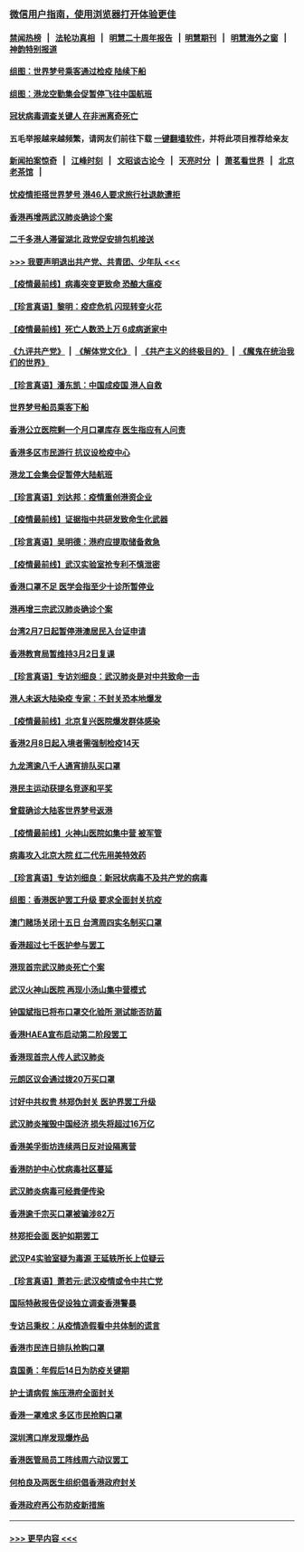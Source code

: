 ### [微信用户指南，使用浏览器打开体验更佳](https://github.com/gfw-breaker/banned-news1/blob/master/indexes/wechat-guide.md?t=0)
#### [禁闻热榜](热点新闻.md?t=0)  &nbsp;&nbsp;|&nbsp;&nbsp; [法轮功真相](https://github.com/gfw-breaker/truth/blob/master/README.md?t=0) &nbsp;&nbsp;|&nbsp;&nbsp; [明慧二十周年报告](https://github.com/gfw-breaker/mh-reports/blob/master/README.md?t=0) &nbsp;&nbsp;|&nbsp;&nbsp;[明慧期刊](https://github.com/gfw-breaker/mh-qikan) &nbsp;&nbsp;|&nbsp;&nbsp; [明慧海外之窗](https://github.com/gfw-breaker/mh-news/blob/master/README.md?t=0) &nbsp;&nbsp;|&nbsp;&nbsp; [神韵特别报道](https://github.com/gfw-breaker/mh-news/blob/master/shenyun.md?t=0)
#### [组图：世界梦号乘客通过检疫 陆续下船](../pages/nsc415/n11858302.md?t=02111911) 
#### [组图：港龙空勤集会促暂停飞往中国航班](../pages/nsc415/n11858190.md?t=02111911) 
#### [冠状病毒调查关键人 在非洲离奇死亡](../pages/nsc415/n11859798.md?t=02111911) 
#### 五毛举报越来越频繁，请网友们前往下载 [一键翻墙软件](https://github.com/gfw-breaker/ssr-accounts)，并将此项目推荐给亲友
#### [新闻拍案惊奇](https://github.com/gfw-breaker/banned-news1/blob/master/pages/link4.md) &nbsp;&nbsp;|&nbsp;&nbsp; [江峰时刻](https://github.com/gfw-breaker/banned-news1/blob/master/pages/link4.md) &nbsp;&nbsp;|&nbsp;&nbsp; [文昭谈古论今](https://github.com/gfw-breaker/banned-news1/blob/master/pages/link4.md) &nbsp;&nbsp;|&nbsp;&nbsp; [天亮时分](https://github.com/gfw-breaker/banned-news1/blob/master/pages/link4.md) &nbsp;&nbsp;|&nbsp;&nbsp; [萧茗看世界](https://github.com/gfw-breaker/banned-news1/blob/master/pages/link4.md) &nbsp;&nbsp;|&nbsp;&nbsp; [北京老茶馆](https://github.com/gfw-breaker/banned-news1/blob/master/pages/link4.md) &nbsp;&nbsp;|&nbsp;&nbsp; 
#### [忧疫情拒搭世界梦号 港46人要求旅行社退款遭拒](../pages/nsc415/n11859849.md?t=02111911) 
#### [香港再增两武汉肺炎确诊个案](../pages/nsc415/n11859833.md?t=02111911) 
#### [二千多港人滞留湖北 政党促安排包机接送](../pages/nsc415/n11859831.md?t=02111911) 
#### [>>> 我要声明退出共产党、共青团、少年队 <<<](https://github.com/begood0513/goodnews/blob/master/quit/letter.md) 
#### [【疫情最前线】病毒突变更致命 恐酿大瘟疫](../pages/nsc415/n11859604.md?t=02111911) 
#### [【珍言真语】黎明：疫症危机 闪现转变火花](../pages/nsc415/n11859199.md?t=02111911) 
#### [【疫情最前线】死亡人数恐上万 6成病逝家中](../pages/nsc415/n11856687.md?t=02111911) 
#### [《九评共产党》](https://github.com/begood0513/9ping.md/blob/master/README.md) &nbsp;|&nbsp; [《解体党文化》](../../../../jtdwh.md/blob/master/README.md)  &nbsp;|&nbsp; [《共产主义的终极目的》](../../../../gczydzjmd.md/blob/master/README.md) &nbsp;|&nbsp; [《魔鬼在统治我们的世界》](../../../../mgztzwmdsj.md/blob/master/README.md) 
#### [【珍言真语】潘东凯：中国成疫国 港人自救](../pages/nsc415/n11856962.md?t=02111911) 
#### [世界梦号船员乘客下船](../pages/nsc415/n11856883.md?t=02111911) 
#### [香港公立医院剩一个月口罩库存 医生指应有人问责](../pages/nsc415/n11856875.md?t=02111911) 
#### [香港多区市民游行 抗议设检疫中心](../pages/nsc415/n11856866.md?t=02111911) 
#### [港龙工会集会促暂停大陆航班](../pages/nsc415/n11856840.md?t=02111911) 
#### [【珍言真语】刘达邦：疫情重创港资企业](../pages/nsc415/n11854274.md?t=02111911) 
#### [【疫情最前线】证据指中共研发致命生化武器](../pages/nsc415/n11853087.md?t=02111911) 
#### [【珍言真语】吴明德：港府应提取储备救急](../pages/nsc415/n11852734.md?t=02111911) 
#### [【疫情最前线】武汉实验室抢专利不慎泄密](../pages/nsc415/n11850310.md?t=02111911) 
#### [香港口罩不足 医学会指至少十诊所暂停业](../pages/nsc415/n11850301.md?t=02111911) 
#### [港再增三宗武汉肺炎确诊个案](../pages/nsc415/n11850328.md?t=02111911) 
#### [台湾2月7日起暂停港澳居民入台证申请](../pages/nsc415/n11850304.md?t=02111911) 
#### [香港教育局暂维持3月2日复课](../pages/nsc415/n11850260.md?t=02111911) 
#### [【珍言真语】专访刘细良：武汉肺炎是对中共致命一击](../pages/nsc415/n11849934.md?t=02111911) 
#### [港人未返大陆染疫 专家：不封关恐本地爆发](../pages/nsc415/n11848021.md?t=02111911) 
#### [【疫情最前线】北京复兴医院爆发群体感染](../pages/nsc415/n11847626.md?t=02111911) 
#### [香港2月8日起入境者需强制检疫14天](../pages/nsc415/n11847658.md?t=02111911) 
#### [九龙湾逾八千人通宵排队买口罩](../pages/nsc415/n11847647.md?t=02111911) 
#### [港民主运动获提名竞逐和平奖](../pages/nsc415/n11847633.md?t=02111911) 
#### [曾载确诊大陆客世界梦号返港](../pages/nsc415/n11847608.md?t=02111911) 
#### [【疫情最前线】火神山医院如集中营 被军管](../pages/nsc415/n11847524.md?t=02111911) 
#### [病毒攻入北京大院 红二代先用美特效药](../pages/nsc415/n11847427.md?t=02111911) 
#### [【珍言真语】专访刘细良：新冠状病毒不及共产党的病毒](../pages/nsc415/n11847164.md?t=02111911) 
#### [组图：香港医护罢工升级 要求全面封关抗疫](../pages/nsc415/n11844107.md?t=02111911) 
#### [澳门赌场关闭十五日 台湾周四实名制买口罩](../pages/nsc415/n11845083.md?t=02111911) 
#### [香港超过七千医护参与罢工](../pages/nsc415/n11845051.md?t=02111911) 
#### [港现首宗武汉肺炎死亡个案](../pages/nsc415/n11844998.md?t=02111911) 
#### [武汉火神山医院 再现小汤山集中营模式](../pages/nsc415/n11844763.md?t=02111911) 
#### [钟国斌指已将布口罩交化验所 测试能否防菌](../pages/nsc415/n11842783.md?t=02111911) 
#### [香港HAEA宣布启动第二阶段罢工](../pages/nsc415/n11842723.md?t=02111911) 
#### [香港现首宗人传人武汉肺炎](../pages/nsc415/n11842766.md?t=02111911) 
#### [元朗区议会通过拨20万买口罩](../pages/nsc415/n11842754.md?t=02111911) 
#### [讨好中共权贵 林郑伪封关 医护界罢工升级](../pages/nsc415/n11842359.md?t=02111911) 
#### [武汉肺炎摧毁中国经济 损失将超过16万亿](../pages/nsc415/n11839723.md?t=02111911) 
#### [香港美孚街坊连续两日反对设隔离营](../pages/nsc415/n11839962.md?t=02111911) 
#### [香港防护中心忧病毒社区蔓延](../pages/nsc415/n11839933.md?t=02111911) 
#### [武汉肺炎病毒可经粪便传染](../pages/nsc415/n11839939.md?t=02111911) 
#### [香港逾千宗买口罩被骗涉82万](../pages/nsc415/n11839914.md?t=02111911) 
#### [林郑拒会面 医护如期罢工](../pages/nsc415/n11839892.md?t=02111911) 
#### [武汉P4实验室疑为毒源 王延轶所长上位疑云](../pages/nsc415/n11835543.md?t=02111911) 
#### [【珍言真语】萧若元:武汉疫情或令中共亡党](../pages/nsc415/n11829394.md?t=02111911) 
#### [国际特赦报告促设独立调查香港警暴](../pages/nsc415/n11833845.md?t=02111911) 
#### [专访吕秉权：从疫情造假看中共体制的谎言](../pages/nsc415/n11833813.md?t=02111911) 
#### [香港市民连日排队抢购口罩](../pages/nsc415/n11833794.md?t=02111911) 
#### [袁国勇：年假后14日为防疫关键期](../pages/nsc415/n11831088.md?t=02111911) 
#### [护士请病假 施压港府全面封关](../pages/nsc415/n11831030.md?t=02111911) 
#### [香港一罩难求 多区市民抢购口罩](../pages/nsc415/n11831002.md?t=02111911) 
#### [深圳湾口岸发现爆炸品](../pages/nsc415/n11828802.md?t=02111911) 
#### [香港医管局员工阵线周六动议罢工](../pages/nsc415/n11828762.md?t=02111911) 
#### [何柏良及两医生组织倡香港政府封关](../pages/nsc415/n11828749.md?t=02111911) 
#### [香港政府再公布防疫新措施](../pages/nsc415/n11828716.md?t=02111911) 

----
#### [ >>> 更早内容 <<< ](../indexes/nsc415-earlier.md)

